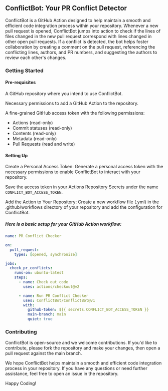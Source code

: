## ConflictBot: Your PR Conflict Detector

ConflictBot is a GitHub Action designed to help maintain a smooth and efficient code integration process within your repository. Whenever a new pull request is opened, ConflictBot jumps into action to check if the lines of files changed in the new pull request correspond with lines changed in other open pull requests. If a conflict is detected, the bot helps foster collaboration by creating a comment on the pull request, referencing the conflicting lines, authors, and PR numbers, and suggesting the authors to review each other's changes.

### Getting Started

#### Pre-requisites

A GitHub repository where you intend to use ConflictBot.

Necessary permissions to add a GitHub Action to the repository.

A fine-grained GitHub access token with the following permissions:

- Actions (read-only)
- Commit statuses (read-only)
- Contents (read-only)
- Metadata (read-only)
- Pull Requests (read and write)

#### Setting Up

Create a Personal Access Token: Generate a personal access token with the necessary permissions to enable ConflictBot to interact with your repository.

Save the access token in your Actions Repository Secrets under the name `CONFLICT_BOT_ACCESS_TOKEN`.

Add the Action to Your Repository: Create a new workflow file (.yml) in the .github/workflows directory of your repository and add the configuration for ConflictBot.

##### Here is a basic setup for your GitHub Action workflow:

```yaml
name: PR Conflict Checker

on:
  pull_request:
    types: [opened, synchronize]

jobs:
  check_pr_conflicts:
    runs-on: ubuntu-latest
    steps:
      - name: Check out code
        uses: actions/checkout@v2

      - name: Run PR Conflict Checker
        uses: ConflictBot/ConflictBot@v1
        with:
          github-token: ${{ secrets.CONFLICT_BOT_ACCESS_TOKEN }}
          main-branch: main
          quiet: true
```

### Contributing

ConflictBot is open-source and we welcome contributions. If you'd like to contribute, please fork the repository and make your changes, then open a pull request against the main branch.

We hope ConflictBot helps maintain a smooth and efficient code integration process in your repository. If you have any questions or need further assistance, feel free to open an issue in the repository.

Happy Coding!
